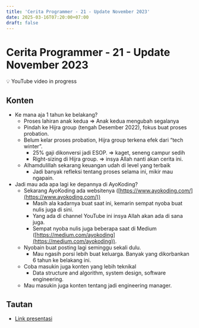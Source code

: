 ```yaml
---
title: 'Cerita Programmer - 21 - Update November 2023'
date: 2025-03-16T07:20:00+07:00
draft: false
---
```


# Cerita Programmer - 21 - Update November 2023

<aside>
💡 YouTube video in progress

</aside>

## Konten

- Ke mana aja 1 tahun ke belakang?
  - Proses lahiran anak kedua ⇒ Anak kedua mengubah segalanya
  - Pindah ke Hijra group (tengah Desember 2022), fokus buat proses probation.
  - Belum kelar proses probation, Hijra group terkena efek dari “tech winter”.
    - 25% gaji dikonversi jadi ESOP. ⇒ kaget, seneng campur sedih
    - Right-sizing di Hijra group. ⇒ insya Allah nanti akan cerita ini.
  - Alhamdulillah sekarang keuangan udah di level yang terbaik
    - Jadi banyak refleksi tentang proses selama ini, mikir mau ngapain.
- Jadi mau ada apa lagi ke depannya di AyoKoding?
  - Sekarang AyoKoding ada websitenya ([https://www.ayokoding.com/](https://www.ayokoding.com/))
    - Masih ala kadarnya buat saat ini, kemarin sempat nyoba buat nulis juga di sini.
    - Yang ada di channel YouTube ini insya Allah akan ada di sana juga.
    - Sempat nyoba nulis juga beberapa saat di Medium ([https://medium.com/ayokoding](https://medium.com/ayokoding)).
  - Nyobain buat posting lagi seminggu sekali dulu.
    - Mau ngasih porsi lebih buat keluarga. Banyak yang dikorbankan 6 tahun ke belakang ini.
  - Coba masukin juga konten yang lebih teknikal
    - Data structure and algorithm, system design, software engineering.
  - Mau masukin juga konten tentang jadi engineering manager.

## Tautan

- [Link presentasi](https://docs.google.com/presentation/d/1K3ju4rHycwaLd4Knb0FNdFgS6-WTyZKk7SFDkU0TT9s/edit?usp=sharing)
